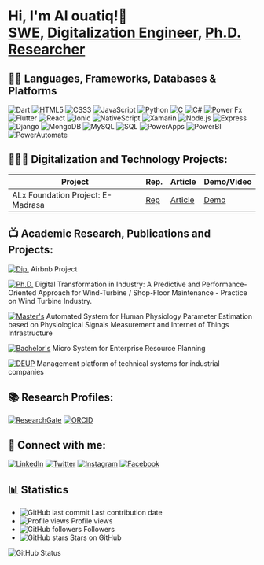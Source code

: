 <h1>Hi, I'm Al ouatiq!👋 <br/><a href="https://github.com/alouatiq">SWE</a>, <a href="https://linkedin.com/in/alouatiq">Digitalization Engineer</a>, <a href="https://www.researchgate.net/profile/Hassan-Al-Ouatiq">Ph.D. Researcher</a></h1>

## 👨‍💻 Languages, Frameworks, Databases & Platforms
![Dart](https://img.shields.io/badge/Dart-0175C2?style=for-the-badge&logo=dart&logoColor=white)
![HTML5](https://img.shields.io/badge/HTML5-E34F26?style=for-the-badge&logo=html5&logoColor=white)
![CSS3](https://img.shields.io/badge/CSS3-1572B6?style=for-the-badge&logo=css3&logoColor=white)
![JavaScript](https://img.shields.io/badge/JavaScript-F7DF1E?style=for-the-badge&logo=javascript&logoColor=black)
![Python](https://img.shields.io/badge/Python-3776AB?style=for-the-badge&logo=python&logoColor=white)
![C](https://img.shields.io/badge/C-A8B9CC?style=for-the-badge&logo=c&logoColor=black)
![C#](https://img.shields.io/badge/C%23-239120?style=for-the-badge&logo=c-sharp&logoColor=white)
![Power Fx](https://img.shields.io/badge/Power%20Fx-742774?style=for-the-badge&logo=powerapps&logoColor=white) 
![Flutter](https://img.shields.io/badge/Flutter-02569B?style=for-the-badge&logo=flutter&logoColor=white)
![React](https://img.shields.io/badge/React-61DAFB?style=for-the-badge&logo=react&logoColor=black)
![Ionic](https://img.shields.io/badge/Ionic-3880FF?style=for-the-badge&logo=ionic&logoColor=white)
![NativeScript](https://img.shields.io/badge/NativeScript-3655FF?style=for-the-badge&logo=nativescript&logoColor=white)
![Xamarin](https://img.shields.io/badge/Xamarin-3498DB?style=for-the-badge&logo=xamarin&logoColor=white)
![Node.js](https://img.shields.io/badge/Node.js-339933?style=for-the-badge&logo=nodedotjs&logoColor=white)
![Express](https://img.shields.io/badge/Express-000000?style=for-the-badge&logo=express&logoColor=white)
![Django](https://img.shields.io/badge/Django-092E20?style=for-the-badge&logo=django&logoColor=white) 
![MongoDB](https://img.shields.io/badge/MongoDB-47A248?style=for-the-badge&logo=mongodb&logoColor=white)
![MySQL](https://img.shields.io/badge/MySQL-4479A1?style=for-the-badge&logo=mysql&logoColor=white)
![SQL](https://img.shields.io/badge/SQL-003B57?style=for-the-badge&logo=sql&logoColor=white) 
![PowerApps](https://img.shields.io/badge/PowerApps-742774?style=for-the-badge&logo=powerapps&logoColor=white)
![PowerBI](https://img.shields.io/badge/PowerBI-F2C811?style=for-the-badge&logo=powerbi&logoColor=black)
![PowerAutomate](https://img.shields.io/badge/PowerAutomate-0066FF?style=for-the-badge&logo=powerautomate&logoColor=white)


## 👨🏻‍💻 Digitalization and Technology Projects:
    
| Project | Rep. | Article | Demo/Video |
|---------------|-----------|------------------------------------|-----------|
| ALx Foundation Project: E-Madrasa | [Rep]() | [Article](https://portfolio.alouatiq.com/2024/01/blog-post.html) | [Demo](https://portfolio.alouatiq.com/2024/01/blog-post.html) |

## 📺 Academic Research, Publications and Projects:

[![Dip.](https://img.shields.io/badge/Dip.-00008B?style=for-the-badge&logo=academia&logoColor=white)](https://github.com/alouatiq/ALX) Airbnb Project

[![Ph.D.](https://img.shields.io/badge/PhD-4B0082?style=for-the-badge&logo=academia&logoColor=white)](https://www.researchgate.net/publication/381648601_Digital_Transformation_in_Industry_A_Predictive_and_Performance-Oriented_Approach_for_Shop-Floor_Maintenance) Digital Transformation in Industry: A Predictive and Performance-Oriented Approach for Wind-Turbine / Shop-Floor Maintenance - Practice on Wind Turbine Industry.

[![Master's](https://img.shields.io/badge/Master's-0000FF?style=for-the-badge&logo=academia&logoColor=white)](https://www.researchgate.net/publication/342004903_Automated_System_for_Human_Physiology_Parameter_Estimation_based_on_Physiological_Signals_Measurement_and_Internet_of_Things_Infrastructure) Automated System for Human Physiology Parameter Estimation based on Physiological Signals Measurement and Internet of Things Infrastructure

[![Bachelor's](https://img.shields.io/badge/Bachelor's-FFD700?style=for-the-badge&logo=academia&logoColor=white)](https://www.researchgate.net/publication/340741973_Micro_System_for_Enterprise_Resource_Planning) Micro System for Enterprise Resource Planning

[![DEUP](https://img.shields.io/badge/DEUP-8A2BE2?style=for-the-badge&logo=academia&logoColor=white)](https://www.researchgate.net/publication/341804048_Management_platform_of_technical_systems_for_industrial_companies) Management platform of technical systems for industrial companies


## 📚 Research Profiles:
[![ResearchGate](https://img.shields.io/badge/ResearchGate-00CCBB?style=for-the-badge&logo=ResearchGate&logoColor=white)](https://www.researchgate.net/profile/Hassan-Al-Ouatiq)
[![ORCID](https://img.shields.io/badge/ORCID-A6CE39?style=for-the-badge&logo=ORCID&logoColor=white)](https://orcid.org/0000-0003-4330-5608)

## 🤳 Connect with me:

[![LinkedIn](https://img.shields.io/badge/LinkedIn-0077B5?style=for-the-badge&logo=linkedin&logoColor=white)](https://linkedin.com/in/alouatiq)
[![Twitter](https://img.shields.io/badge/x-1DA1F2?style=for-the-badge&logo=x&logoColor=white)](
https://x.com/alouatiqcom)
[![Instagram](https://img.shields.io/badge/Instagram-E4405F?style=for-the-badge&logo=instagram&logoColor=white)](https://www.instagram.com/alouatiqcom)
[![Facebook](https://img.shields.io/badge/Facebook-1877F2?style=for-the-badge&logo=facebook&logoColor=white)](https://facebook.com/in/alouatiqcom)


## 📊 Statistics
- ![GitHub last commit](https://img.shields.io/github/last-commit/alouatiq/alouatiq?label=Last%20Contribution&style=flat) Last contribution date
- ![Profile views](https://komarev.com/ghpvc/?username=alouatiq&color=brightgreen) Profile views
- ![GitHub followers](https://img.shields.io/github/followers/alouatiq?label=Followers&style=social) Followers
- ![GitHub stars](https://img.shields.io/github/stars/alouatiq?label=GitHub%20Stars&style=social) Stars on GitHub
  
![GitHub Status](https://github-readme-stats.vercel.app/api?username=alouatiq&show_icons=true&count_private=true)

